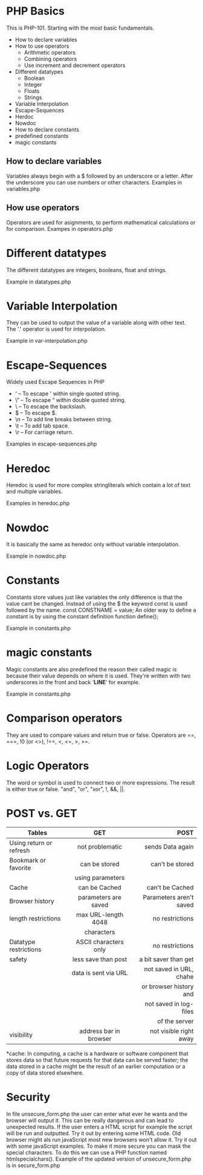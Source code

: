 # PHP Basics

This is PHP-101. Starting with the most basic fundamentals.

- How to declare variables
- How to use operators
  - Arithmetic operators
  - Combining operators
  - Use increment and decrement operators
- Different datatypes
  - Boolean
  - Integer
  - Floats
  - Strings
- Variable Interpolation
- Escape-Sequences
- Herdoc
- Nowdoc
- How to declare constants
- predefined constants
- magic constants

## How to declare variables

Variables always begin with a $ followed by an underscore or a letter. After the underscore you can use numbers or other characters.
Examples in variables.php

## How use operators

Operators are used for asignments, to perform mathematical calculations or for comparison.
Exampes in operators.php

# Different datatypes

The different datatypes are integers, booleans, float and strings.

Example in datatypes.php

# Variable Interpolation

They can be used to output the value of a variable along with other text. The '.' operator is used for interpolation.

Example in var-interpolation.php

# Escape-Sequences

Widely used Escape Sequences in PHP

- \' – To escape ' within single quoted string.
- \” – To escape “ within double quoted string.
- \\ – To escape the backslash.
- \$ – To escape $.
- \n – To add line breaks between string.
- \t – To add tab space.
- \r – For carriage return.

Examples in escape-sequences.php

# Heredoc

Heredoc is used for more complex stringliterals which contain a lot of text and multiple variables.

Examples in heredoc.php

# Nowdoc

It is basically the same as heredoc only without variable interpolation.

Example in nowdoc.php

# Constants

Constants store values just like variables the only difference is that the value cant be changed.
Instead of using the $ the keyword const is used followed by the name. const CONSTNAME = value;
An older way to define a constant is by using the constant definition function define();

Example in constants.php

# magic constants

Magic constants are also predefined the reason their called magic is because their value depends on where it is used.
They're written with two underscores in the front and back '**LINE**' for example.

Example in constants.php

# Comparison operators

They are used to compare values and return true or false. Operators are ==, ===, !0 (or <>), !==, <, <=, >, >=.

# Logic Operators

The word or symbol is used to connect two or more expressions. The result is either true or false.
"and", "or", "xor", !, &&, ||.

# POST vs. GET

| Tables                  |          GET           |                    POST |
| ----------------------- | :--------------------: | ----------------------: |
| Using return or refresh |    not problematic     |        sends Data again |
| Bookmark or favorite    |     can be stored      |         can't be stored |
|                         |    using parameters    |                         |
| Cache                   |     can be Cached      |         can't be Cached |
| Browser history         |  parameters are saved  | Parameters aren't saved |
| length restrictions     |  max URL-length 4048   |         no restrictions |
|                         |       characters       |                         |
| Datatype restrictions   | ASCII characters only  |         no restrictions |
| safety                  |  less save than post   |    a bit saver than get |
|                         |  data is sent via URL  | not saved in URL, chahe |
|                         |                        |  or browser history and |
|                         |                        |  not saved in log-files |
|                         |                        |           of the server |
| visibility              | address bar in browser |  not visible right away |

\*cache: In computing, a cache is a hardware or software component that stores data so that future requests for that data can be served faster; the data stored in a cache might be the result of an earlier computation or a copy of data stored elsewhere.

# Security

In file unsecure_form.php the user can enter what ever he wants and the browser will output it. This can be really dangerous and can lead to unexpected results. If the user enters a HTML script for example the script will be run and outputted. Try it out by entering some HTML code. Old browser might als run javaScript most new browsers won't allow it. Try it out with some javaScript examples.
To make it more secure you can mask the special characters. To do this we can use a PHP function named htmlspecialchars().
Example of the updated version of unsecure_form.php is in secure_form.php
